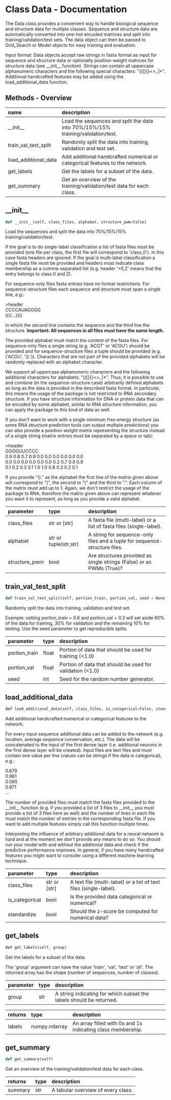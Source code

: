 # Class Data - Documentation

The Data class provides a convenient way to handle biological sequence and structure data for multiple classes. Sequence and structure data are automatically converted into one-hot encoded matrices and split into training/validation/test sets. The data object can then be passed to Grid\_Search or Model objects for easy training and evaluation. 

 Input format: Data objects accept raw strings in fasta format as input for sequence and structure data or optionally position-weight matrices for structure data (see \_\_init\_\_ function). Strings can contain all uppercase alphanumeric characters and the following special characters: "()[]{}<\>,.|*". Additional handcrafted features may be added using the load\_additional\_data function.

## Methods - Overview

| name | description |
|:-|:-|
| \_\_init\_\_ | Load the sequences and split the data into 70%/15%/15% training/validation/test. |
| train\_val\_test\_split | Randomly split the data into training, validation and test set. |
| load\_additional\_data | Add additional handcrafted numerical or categorical features to the network. |
| get\_labels | Get the labels for a subset of the data. |
| get\_summary | Get an overview of the training/validation/test data for each class. |
## \_\_init\_\_

``` python
def __init__(self, class_files, alphabet, structure_pwm=False)
```
Load the sequences and split the data into 70%/15%/15% training/validation/test. 

 If the goal is to do single-label classification a list of fasta files must be provided (one file per class, the first file will correspond to 'class\_0'). In this case fasta headers are ignored. If the goal is multi-label classification a single fasta file must be provided and headers must indicate class membership as a comma-separated list (e.g. header '\>0,2' means that the entry belongs to class 0 and 2). 

 For sequence-only files fasta entries have no format restrictions. For sequence-structure files each sequence and structure must span a single line, e.g.: 

  \>header  
  CCCCAUAGGGG  
  ((((...))))  
 

 in which the second line contains the sequence and the third line the structure. **Important: All sequences in all files must have the same length.** 

 The provided alphabet must match the content of the fasta files. For sequence-only files a single string (e.g. 'ACGT' or 'ACGU') should be provided and for sequence-structure files a tuple should be provided (e.g. ('ACGU', '().')). Characters that are not part of the provided alphabets will be randomly replaced with an alphabet character. 

 We support all uppercase alphanumeric characters and the following additional characters for alphabets: "()[]{}<\>,.|*". Thus, it is possible to use and combine (in the sequence-structure case) arbitrarily defined alphabets as long as the data is provided in the described fasta format. In particular, this means the usage of the package is not restricted to RNA secondary structure. If you have structure information for DNA or protein data that can be encoded by some alphabet, similar to RNA structure information, you can apply the package to this kind of data as well. 

 If you don't want to work with a single minimum free energy structure (as some RNA structure prediction tools can output multiple predictions) you can also provide a position-weight matrix representing the structure instead of a single string (matrix entries must be separated by a space or tab): 

  \>header  
  GGGGUUCCCC  
  0.9 0.8 0.7 0.9 0.0 0.0 0.0 0.0 0.0 0.0  
  0.0 0.0 0.0 0.0 0.0 0.0 0.2 0.7 0.8 0.9  
  0.1 0.2 0.3 0.1 1.0 1.0 0.8 0.3 0.2 0.1  
 

 If you provide "()." as the alphabet the first line of the matrix given above will correspond to "(", the second to ")" and the third to ".". Each column of the matrix must add up to 1. Again, we don't restrict the usage of the package to RNA, therefore the matrix given above can represent whatever you want it to represent, as long as you provide a valid alphabet. 



| parameter | type | description |
|:-|:-|:-|
| class_files | str or [str] | A fasta file (multi-label) or a list of fasta files (single-label). |
| alphabet | str or tuple(str,str) | A string for sequence-only files and a tuple for sequence-structure files. |
| structure_pwm | bool | Are structures provided as single strings (False) or as PWMs (True)? |
## train\_val\_test\_split

``` python
def train_val_test_split(self, portion_train, portion_val, seed = None)
```
Randomly split the data into training, validation and test set. 

 Example: setting portion\_train = 0.6 and portion\_val = 0.3 will set aside 60% of the data for training, 30% for validation and the remaining 10% for testing. Use the seed parameter to get reproducible splits. 



| parameter | type | description |
|:-|:-|:-|
| portion_train | float | Portion of data that should be used for training (<1.0) |
| portion_val | float | Portion of data that should be used for validation (<1.0) |
| seed | int | Seed for the random number generator. |
## load\_additional\_data

``` python
def load_additional_data(self, class_files, is_categorical=False, standardize=False)
```
Add additional handcrafted numerical or categorical features to the network. 

 For every input sequence additional data can be added to the network (e.g. location, average sequence conservation, etc.). The data will be concatenated to the input of the first dense layer (i.e. additional neurons in the first dense layer will be created). Input files are text files and must contain one value per line (values can be strings if the data is categorical), e.g.: 

  0.679  
  0.961  
  0.065  
  0.871  
  ...  
 

 The number of provided files must match the fasta files provided to the \_\_init\_\_ function (e.g. if you provided a list of 3 files to \_\_init\_\_ you must provide a list of 3 files here as well) and the number of lines in each file must match the number of entries in the corresponding fasta file. If you want to add multiple features simply call this function multiple times. 

 Interpreting the influence of arbitrary additional data for a neural network is hard and at the moment we don't provide any means to do so. You should run your model with and without the additional data and check if the predictive performance improves. In general, if you have many handcrafted features you might want to consider using a different machine learning technique. 



| parameter | type | description |
|:-|:-|:-|
| class_files | str or [str] | A text file (multi-label) or a list of text files (single-label). |
| is_categorical | bool | Is the provided data categorical or numerical? |
| standardize | bool | Should the z-score be computed for numerical data? |
## get\_labels

``` python
def get_labels(self, group)
```
Get the labels for a subset of the data. 

 The 'group' argument can have the value 'train', 'val', 'test' or 'all'. The returned array has the shape (number of sequences, number of classes). 



| parameter | type | description |
|:-|:-|:-|
| group | str | A string indicating for which subset the labels should be returned. |

| returns | type | description |
|:-|:-|:-|
| labels | numpy.ndarray | An array filled with 0s and 1s indicating class membership. |
## get\_summary

``` python
def get_summary(self)
```
Get an overview of the training/validation/test data for each class. 




| returns | type | description |
|:-|:-|:-|
| summary | str | A tabular overview of every class. |
